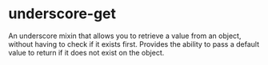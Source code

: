 # underscore-get
An underscore mixin that allows you to retrieve a value from an object, without having to check if it exists first. Provides the ability to pass a default value to return if it does not exist on the object.
